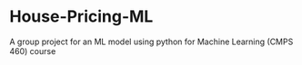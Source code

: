 # House-Pricing-ML
A group project for an ML model using python for Machine Learning (CMPS 460) course
